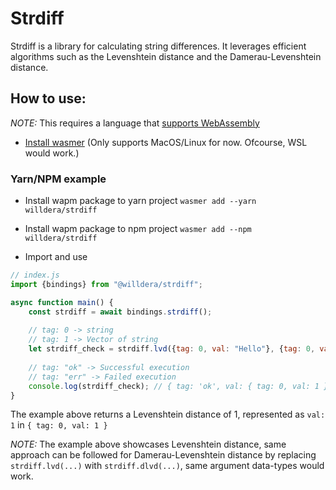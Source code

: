 # Strdiff

Strdiff is a library for calculating string differences. It leverages efficient algorithms such as the Levenshtein distance and the Damerau-Levenshtein distance.

## How to use:
*NOTE:* This requires a language that [supports WebAssembly](https://docs.wasmer.io/)

- [Install wasmer](https://docs.wasmer.io/ecosystem/wasmer/getting-started) (Only supports MacOS/Linux for now. Ofcourse, WSL would work.)

### Yarn/NPM example
- Install wapm package to yarn project
`wasmer add --yarn willdera/strdiff`

- Install wapm package to npm project
`wasmer add --npm willdera/strdiff`

- Import and use
```js
// index.js
import {bindings} from "@willdera/strdiff";

async function main() {
    const strdiff = await bindings.strdiff();
    
    // tag: 0 -> string
    // tag: 1 -> Vector of string
    let strdiff_check = strdiff.lvd({tag: 0, val: "Hello"}, {tag: 0, val: "Hella"});
    
    // tag: "ok" -> Successful execution
    // tag: "err" -> Failed execution
    console.log(strdiff_check); // { tag: 'ok', val: { tag: 0, val: 1 } }
}
```
 The example above returns a Levenshtein distance of 1, represented as `val: 1` in `{ tag: 0, val: 1 }`

*NOTE:* The example above showcases Levenshtein distance, same approach can be followed for Damerau-Levenshtein distance by replacing `strdiff.lvd(...)` with `strdiff.dlvd(...)`, same argument data-types would work.
